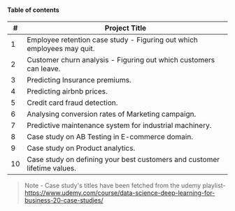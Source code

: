 #### Table of contents
| # | Project Title |
|---|--------------|
| 1 | Employee retention case study - Figuring out which employees may quit. |
| 2 | Customer churn analysis - Figuring out which customers can leave. |
| 3 | Predicting Insurance premiums. |
| 4 | Predicting airbnb prices. |
| 5 | Credit card fraud detection. |
| 6 | Analysing conversion rates of Marketing campaign. |
| 7 | Predictive maintenance system for industrial machinery. |
| 8 | Case study on AB Testing in E-commerce domain. |
| 9 | Case study on Product analytics. |
| 10 | Case study on defining your best customers and customer lifetime values. |


> Note - Case study's titles have been fetched from the udemy playlist- https://www.udemy.com/course/data-science-deep-learning-for-business-20-case-studies/